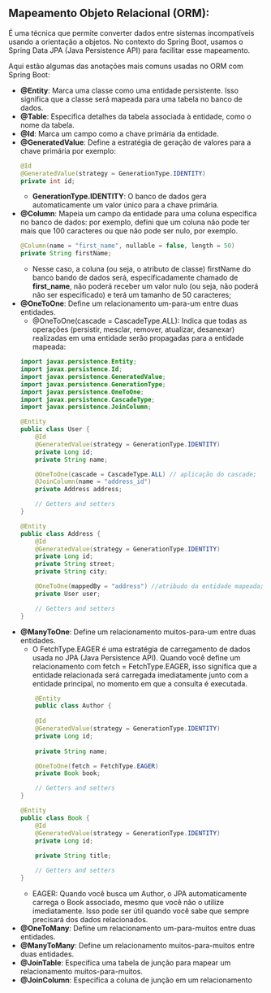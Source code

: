 ## Mapeamento Objeto Relacional (ORM):

É uma técnica que permite converter dados entre sistemas incompatíveis usando a orientação a objetos. No contexto do Spring Boot, usamos o Spring Data JPA (Java Persistence API) para facilitar esse mapeamento.

Aqui estão algumas das anotações mais comuns usadas no ORM com Spring Boot:

* **@Entity**: Marca uma classe como uma entidade persistente. Isso significa que a classe será mapeada para uma tabela no banco de dados.
* **@Table**: Especifica detalhes da tabela associada à entidade, como o nome da tabela.
* **@Id**: Marca um campo como a chave primária da entidade.
* **@GeneratedValue**: Define a estratégia de geração de valores para a chave primária por exemplo:
    ```java
    @Id
    @GeneratedValue(strategy = GenerationType.IDENTITY)
    private int id;
    ```
    * **GenerationType.IDENTITY**: O banco de dados gera automaticamente um valor único para a chave primária.
* **@Column**: Mapeia um campo da entidade para uma coluna específica no banco de dados: por exemplo, defini que um coluna não pode ter mais que 100 caracteres ou que não pode ser nulo, por exemplo.
    ```java
    @Column(name = "first_name", nullable = false, length = 50)
    private String firstName;
    ```
    * Nesse caso, a coluna (ou seja, o atributo de classe) firstName do banco bando de dados será, especificadamente chamado de <b>first_name</b>, não poderá receber um valor nulo (ou seja, não poderá não ser especificado) e terá um tamanho de 50 caracteres;
* **@OneToOne**: Define um relacionamento um-para-um entre duas entidades.
    * @OneToOne(cascade = CascadeType.ALL): Indica que todas as operações (persistir, mesclar, remover, atualizar, desanexar) realizadas em uma entidade serão propagadas para a entidade mapeada:
    ```java
    import javax.persistence.Entity;
    import javax.persistence.Id;
    import javax.persistence.GeneratedValue;
    import javax.persistence.GenerationType;
    import javax.persistence.OneToOne;
    import javax.persistence.CascadeType;
    import javax.persistence.JoinColumn;

    @Entity
    public class User {
        @Id
        @GeneratedValue(strategy = GenerationType.IDENTITY)
        private Long id;
        private String name;

        @OneToOne(cascade = CascadeType.ALL) // aplicação do cascade;
        @JoinColumn(name = "address_id")
        private Address address;

        // Getters and setters
    }

    @Entity
    public class Address {
        @Id
        @GeneratedValue(strategy = GenerationType.IDENTITY)
        private Long id;
        private String street;
        private String city;

        @OneToOne(mappedBy = "address") //atribudo da entidade mapeada;
        private User user;

        // Getters and setters
    }
    ```
* **@ManyToOne**: Define um relacionamento muitos-para-um entre duas entidades.
    * O FetchType.EAGER é uma estratégia de carregamento de dados usada no JPA (Java Persistence API). Quando você define um relacionamento com fetch = FetchType.EAGER, isso significa que a entidade relacionada será carregada imediatamente junto com a entidade principal, no momento em que a consulta é executada.
    ```java
        @Entity
        public class Author {
        
        @Id
        @GeneratedValue(strategy = GenerationType.IDENTITY)
        private Long id;
        
        private String name;

        @OneToOne(fetch = FetchType.EAGER)
        private Book book;

        // Getters and setters
    }

    @Entity
    public class Book {
        @Id
        @GeneratedValue(strategy = GenerationType.IDENTITY)
        private Long id;
       
        private String title;

        // Getters and setters
    }
    ```
    * EAGER: Quando você busca um Author, o JPA automaticamente carrega o Book associado, mesmo que você não o utilize imediatamente. Isso pode ser útil quando você sabe que sempre precisará dos dados relacionados.
* **@OneToMany**: Define um relacionamento um-para-muitos entre duas entidades.
* **@ManyToMany**: Define um relacionamento muitos-para-muitos entre duas entidades.
* **@JoinTable**: Especifica uma tabela de junção para mapear um relacionamento muitos-para-muitos.
* **@JoinColumn**: Especifica a coluna de junção em um relacionamento